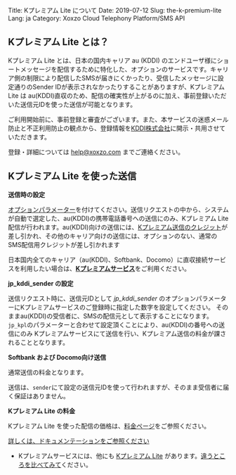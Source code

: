 Title: Kプレミアム Lite について
Date: 2019-07-12
Slug: the-k-premium-lite
Lang: ja
Category: Xoxzo Cloud Telephony Platform/SMS API

## Kプレミアム Lite とは？

Kプレミアム Lite とは、日本の国内キャリア au (KDDI) のエンドユーザ様にショートメッセージを配信するために特化した、オプションのサービスです。キャリア側の制限により配信したSMSが届きにくかったり、受信したメッセージに設定通りのSender IDが表示されなかったりすることがありますが、Kプレミアム Lite は au(KDDI)直収のため、配信の確実性が上がるのに加え、事前登録いただいた送信元IDを使った送信が可能となります。

ご利用開始前に、事前登録と審査がございます。また、本サービスの迷惑メール防止と不正利用防止の観点から、登録情報を[KDDI株式会社](http://www.kddi.com/)に開示・共用させていただきます。

登録・詳細については [help@xoxzo.com](mailto:help@xoxzo.com) までご連絡ください。

## Kプレミアム Lite を使った送信

__送信時の設定__

[オプションパラメーター](http://docs.xoxzo.com/ja/sms.html#jp-specific-optional-parameters)を付けてください。送信リクエストの中から、システムが自動で選定した、au(KDDI)の携帯電話番号への送信にのみ、Kプレミアム Lite 配信が行われます。au(KDDI)向けの送信には、[Kプレミアム送信のクレジット](https://www.xoxzo.com/ja/about/pricing/#sms)が差し引かれ、その他のキャリア向けの送信には、オプションのない、通常のSMS配信用クレジットが差し引かれます

日本国内全てのキャリア（au(KDDI)、Softbank、Docomo）に直収接続サービスを利用したい場合は、[**Kプレミアムサービス**](https://help.xoxzo.com/ja/xoxzo-cloud-telephony-platform/articles/the-k-premium-service/)をご利用ください。

__jp_kddi_sender の設定__

送信リクエスト時に、送信元IDとして *jp_kddi_sender* のオプションパラメーターにKプレミアムサービスのご登録時に指定した数字を設定してください。
そのままau(KDDI)の受信者に、SMSの配信元として表示することになります。
```jp_kpl```のパラメーターと合わせて設定頂くことにより、au(KDDI)の番号への送信にのみ Kプレミアムサービスにて送信を行い、Kプレミアム送信の料金が課されることとなります。

__Softbank および Docomo向け送信__

通常送信の料金となります。

送信は、```sender```にて設定の送信元IDを使って行われますが、そのまま受信者に届く保証はありません。

__Kプレミアム Lite の料金__

Kプレミアム Lite を使った配信の価格は、[料金ページ](https://www.xoxzo.com/ja/about/pricing/#sms)をご参照ください。

[詳しくは、ドキュメンテーションをご参照ください](http://docs.xoxzo.com/ja/sms.html#jp-specific-optional-parameters)

* Kプレミアムサービスには、他にも [Kプレミアム Lite]() があります。[違うところを比べてみて]()ください。

